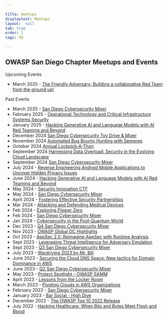 ```yaml
---

title: meetups
displaytext: Meetups
layout:  null
tab: true
order: 1
tags: SD

---
```


## OWASP San Diego Chapter Meetups and Events

Upcoming Events
* March 2025 - [The Friendly Adversary; Building a collaborative Red Team from the ground up!](https://www.meetup.com/open-web-application-security-project-san-diego-owasp-sd/events/304584032/)

Past Events
* March 2025 - [San Diego Cybersecurity Mixer](https://www.meetup.com/open-web-application-security-project-san-diego-owasp-sd/events/306225248/)
* February 2025 - [Operational Technology and Critical Infrastructure Systems Security](https://www.meetup.com/open-web-application-security-project-san-diego-owasp-sd/events/304584020/)
* January 2025 - [Hacking Generative AI and Language Models with AI Red Teaming and Beyond](https://www.meetup.com/open-web-application-security-project-san-diego-owasp-sd/events/304584015/)
* December 2024 [San Diego Cybersecurity Toy Drive & Mixer](https://www.meetup.com/open-web-application-security-project-san-diego-owasp-sd/events/301858372/)
* November 2024 [Automated Bug Bounty Hunting with Semgrep](https://www.meetup.com/open-web-application-security-project-san-diego-owasp-sd/events/301858370/)
* October 2024 [Annual Lockpick-A-Thon](https://www.meetup.com/open-web-application-security-project-san-diego-owasp-sd/events/301858365/)
* September 2024 [Harnessing Data Overload: Security in the Evolving Cloud Landscape](https://www.meetup.com/open-web-application-security-project-san-diego-owasp-sd/events/303476048/)
* September 2024 [San Diego Cybersecurity Mixer](https://www.meetup.com/open-web-application-security-project-san-diego-owasp-sd/events/302424133/)
* July 2024 - [Reverse Engineering Android Mobile Applications to Uncover Hidden Privacy Issues](https://www.meetup.com/open-web-application-security-project-san-diego-owasp-sd/events/297366305/)
* June 2024 - [Hacking Generative AI and Language Models with AI Red Teaming and Beyond](https://www.meetup.com/open-web-application-security-project-san-diego-owasp-sd/events/297366304/)
* May 2024 - [Security Innovation CTF](https://www.meetup.com/open-web-application-security-project-san-diego-owasp-sd/events/297366303/)
* May 2024 - [San Diego Cybersecurity Mixer](https://www.meetup.com/open-web-application-security-project-san-diego-owasp-sd/events/300170992/)
* April 2024 - [Fostering Effective Security Partnerships](https://www.meetup.com/open-web-application-security-project-san-diego-owasp-sd/events/297366302/)
* Mar 2024 - [Attacking and Defending Medical Devices](https://www.meetup.com/open-web-application-security-project-san-diego-owasp-sd/events/297366301/)
* Feb 2024 - [Exploring Flipper Zero](https://www.meetup.com/open-web-application-security-project-san-diego-owasp-sd/events/297366300/)
* Feb 2024 - [San Diego Cybersecurity Mixer](https://www.meetup.com/open-web-application-security-project-san-diego-owasp-sd/events/298805667/)
* Jan 2024 - [Cybersecurity in the Post-Quantum World](https://www.meetup.com/open-web-application-security-project-san-diego-owasp-sd/events/297366298/)
* Dec 2023 - [Q4 San Diego Cybersecurity Mixer](https://www.meetup.com/open-web-application-security-project-san-diego-owasp-sd/events/290875930/)
* Nov 2023 - [OWASP Global DC Highlights](https://www.meetup.com/open-web-application-security-project-san-diego-owasp-sd/events/297049321/)
* Oct 2023 - [AppSec 2.0: Reimagine AppSec with Runtime Analysis](https://www.meetup.com/open-web-application-security-project-san-diego-owasp-sd/events/295959506/)
* Sept 2023 - [Leveraging Threat Intelligence for Adversary Emulation](https://www.meetup.com/open-web-application-security-project-san-diego-owasp-sd/events/295662091/)
* Sept 2023 - [Q3 San Diego Cybersecurity Mixer](https://www.meetup.com/open-web-application-security-project-san-diego-owasp-sd/events/295034295/)
* July 2023 - [Wardriving 2023 by Mr. Bill](https://www.meetup.com/open-web-application-security-project-san-diego-owasp-sd/events/293458430/)
* June 2023 - [Securing the Cloud DNS Space: New tactics for Domain Dominance in AWS](https://www.meetup.com/open-web-application-security-project-san-diego-owasp-sd/events/bcnwbsyfcjbtb/)
* June 2023 - [Q2 San Diego Cybersecurity Mixer](https://www.meetup.com/open-web-application-security-project-san-diego-owasp-sd/events/293452416/)
* May 2023 - [Project Spotlight - OWASP SAMM](https://www.meetup.com/open-web-application-security-project-san-diego-owasp-sd/events/bcnwbsyfcfbvb/)
* April 2023 - [Lessons from the Locker Room](https://www.meetup.com/open-web-application-security-project-san-diego-owasp-sd/events/bcnwbsyfcgbbc/)
* March 2023 - [Pivoting Clouds in AWS Organizations](https://www.meetup.com/open-web-application-security-project-san-diego-owasp-sd/events/bcnwbsyfcdbvb/)
* February 2023 - [San Diego Cybersecurity Mixer](https://www.meetup.com/open-web-application-security-project-san-diego-owasp-sd/events/bcnwbsyfchbxb/)
* January 2023 - [Bar Social - High Dive](https://www.meetup.com/open-web-application-security-project-san-diego-owasp-sd/events/bcnwbsyfccbzb/)
* December 2022 - [The OWASP Top 10 2022 Release](https://www.meetup.com/open-web-application-security-project-san-diego-owasp-sd/events/bcnwbsydcqbtb/)
* July 2022 - [Hacking Healthcare: When Bits and Bytes Meet Flesh and Blood](https://www.meetup.com/open-web-application-security-project-san-diego-owasp-sd/events/bcnwbsydckbcc/)
